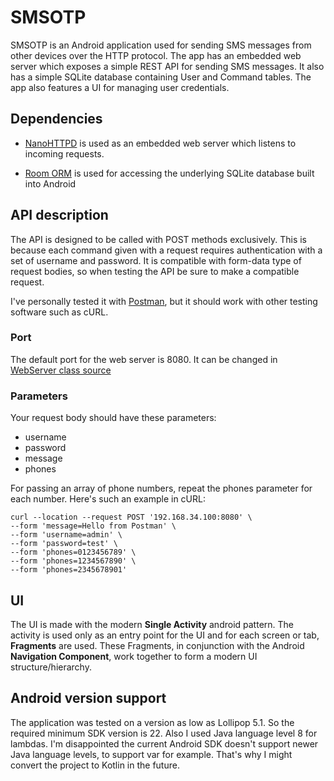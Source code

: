 # SMSOTP

SMSOTP is an Android application used for sending SMS messages from
other devices over the HTTP protocol.
The app has an embedded web server which exposes a simple REST API for
sending SMS messages.
It also has a simple SQLite database containing User and Command tables.
The app also features a UI for managing user credentials.

## Dependencies

* [NanoHTTPD](https://github.com/NanoHttpd/nanohttpd) is used as an
  embedded web server which listens to incoming requests.

* [Room ORM](https://developer.android.com/topic/libraries/architecture/room)
  is used for accessing the underlying SQLite database built into
  Android

## API description

The API is designed to be called with POST methods exclusively. This is
because each command given with a request requires authentication with a
set of username and password. It is compatible with form-data type of
request bodies, so when testing the API be sure to make a compatible
request.

I've personally tested it with [Postman](https://www.postman.com/), but
it should work with other testing software such as cURL.

### Port

The default port for the web server is 8080. It can be changed in
[WebServer class source](/app/src/main/java/com/example/smsotp/WebServer.java)

### Parameters

Your request body should have these parameters:
* username
* password
* message
* phones

For passing an array of phone numbers, repeat the phones parameter for
each number. Here's such an example in cURL:

```shell script
curl --location --request POST '192.168.34.100:8080' \
--form 'message=Hello from Postman' \
--form 'username=admin' \
--form 'password=test' \
--form 'phones=0123456789' \
--form 'phones=1234567890' \
--form 'phones=2345678901'
```

## UI

The UI is made with the modern **Single Activity** android pattern. The
activity is used only as an entry point for the UI and for each screen
or tab, **Fragments** are used. These Fragments, in conjunction with the
Android **Navigation Component**, work together to form a modern UI
structure/hierarchy.

## Android version support

The application was tested on a version as low as Lollipop 5.1. So the required minimum SDK version is 22.
Also I used Java language level 8 for lambdas. I'm disappointed the current Android SDK doesn't support newer Java language levels, to support var for example.
That's why I might convert the project to Kotlin in the future.

